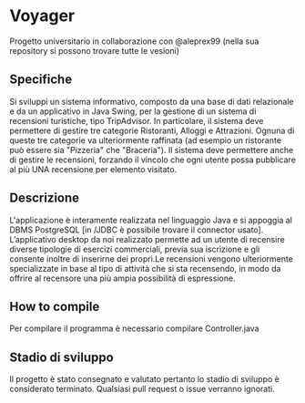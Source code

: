 # Voyager
Progetto universitario in collaborazione con @aleprex99 (nella sua repository si possono trovare tutte le vesioni)
## Specifiche
Si sviluppi un sistema informativo, composto da una base di dati relazionale e da un applicativo in Java Swing, per la gestione di un sistema di recensioni turistiche, tipo TripAdvisor. In particolare, il sistema deve permettere di gestire tre categorie Ristoranti, Alloggi e Attrazioni. Ognuna di queste tre categorie va ulteriormente raffinata (ad esempio un ristorante può essere sia "Pizzeria" che "Braceria"). Il sistema deve permettere anche di gestire le recensioni, forzando il vincolo che ogni utente possa pubblicare al più UNA recensione per elemento visitato.

## Descrizione
L'applicazione è interamente realizzata nel linguaggio Java e si appoggia al DBMS PostgreSQL [in /JDBC è possibile trovare
il connector usato].
L’applicativo desktop da noi realizzato permette ad un utente di recensire diverse tipologie di esercizi commerciali, previa sua iscrizione e gli consente inoltre di inserirne dei propri.Le recensioni vengono ulteriormente specializzate in base al tipo di attività che si sta recensendo, in modo da offrire al recensore una più ampia possibilità di espressione.

## How to compile
Per compilare il programma è necessario compilare Controller.java

## Stadio di sviluppo 
Il progetto è stato consegnato e valutato pertanto lo stadio di sviluppo è considerato terminato. Qualsiasi pull request o issue verranno ignorati.
